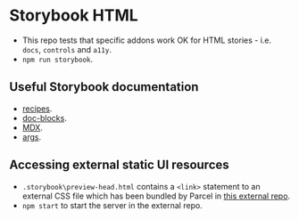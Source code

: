 # Storybook HTML

- This repo tests that specific addons work OK for HTML stories - i.e. `docs`, `controls` and `a11y`.
- `npm run storybook`.

## Useful Storybook documentation

- [recipes](https://github.com/storybookjs/storybook/blob/next/addons/docs/docs/recipes.md).
- [doc-blocks](https://storybook.js.org/docs/react/writing-docs/doc-blocks).
- [MDX](https://storybook.js.org/docs/react/writing-docs/mdx).
- [args](https://storybook.js.org/docs/react/writing-stories/args).

## Accessing external static UI resources

- `.storybook\preview-head.html` contains a `<link>` statement to an external CSS file which has been bundled by Parcel in [this external repo](https://github.com/basher/parcel-boilerplate-storybook).
- `npm start` to start the server in the external repo.
